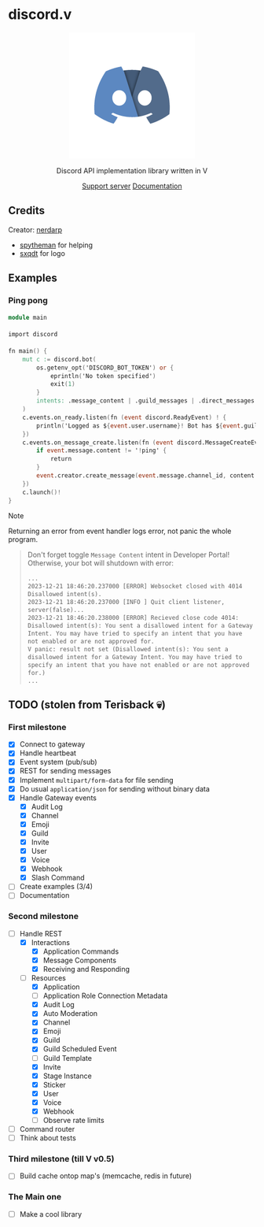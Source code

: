 # discord.v

<div align="center">
<img src="assets/logo.png" height=256></img>

Discord API implementation library written in V

[Support server](https://discord.gg/k7rvtQ43cu)
[Documentation](https://darphome.github.io/discord.v/discord.html)

</div>

## Credits

Creator: [nerdarp](https://github.com/DarpHome)

- [spytheman](https://github.com/spytheman) for helping
- [sxqdt](https://github.com/HARXI) for logo

## Examples

### Ping pong


```v
module main

import discord

fn main() {
	mut c := discord.bot(
		os.getenv_opt('DISCORD_BOT_TOKEN') or {
			eprintln('No token specified')
			exit(1)
		}
		intents: .message_content | .guild_messages | .direct_messages
	)
	c.events.on_ready.listen(fn (event discord.ReadyEvent) ! {
		println('Logged as ${event.user.username}! Bot has ${event.guilds.len} guilds')
	})
	c.events.on_message_create.listen(fn (event discord.MessageCreateEvent) ! {
		if event.message.content != '!ping' {
			return
		}
		event.creator.create_message(event.message.channel_id, content: 'Pong')!
	})
	c.launch()!
}
```

> [!NOTE]
> Returning an error from event handler logs error, not panic the whole program.

> Don't forget toggle `Message Content` intent in Developer Portal! Otherwise, your bot will shutdown with error:
> ```
> ...
> 2023-12-21 18:46:20.237000 [ERROR] Websocket closed with 4014 Disallowed intent(s).
> 2023-12-21 18:46:20.237000 [INFO ] Quit client listener, server(false)...
> 2023-12-21 18:46:20.238000 [ERROR] Recieved close code 4014: Disallowed intent(s): You sent a disallowed intent for a Gateway Intent. You may have tried to specify an intent that you have not enabled or are not approved for.
> V panic: result not set (Disallowed intent(s): You sent a disallowed intent for a Gateway Intent. You may have tried to specify an intent that you have not enabled or are not approved for.)      
> ...
> ```

## TODO (stolen from Terisback 💀)

### First milestone
- [x] Connect to gateway
- [x] Handle heartbeat
- [x] Event system (pub/sub)
- [x] REST for sending messages
- [x] Implement `multipart/form-data` for file sending
- [x] Do usual `application/json` for sending without binary data
- [x] Handle Gateway events
  - [x] Audit Log
  - [x] Channel
  - [x] Emoji
  - [x] Guild
  - [x] Invite
  - [x] User
  - [x] Voice
  - [x] Webhook
  - [x] Slash Command
- [ ] Create examples (3/4)
- [ ] Documentation

### Second milestone
- [ ] Handle REST
  - [x] Interactions
    - [x] Application Commands
    - [x] Message Components
    - [x] Receiving and Responding
  - [ ] Resources
    - [x] Application
    - [ ] Application Role Connection Metadata
    - [x] Audit Log
    - [x] Auto Moderation
    - [x] Channel
    - [x] Emoji
    - [x] Guild
    - [x] Guild Scheduled Event
    - [ ] Guild Template
    - [x] Invite
    - [x] Stage Instance
    - [x] Sticker
    - [x] User
    - [x] Voice
    - [x] Webhook
    - [ ] Observe rate limits
- [ ] Command router
- [ ] Think about tests

### Third milestone (till V v0.5)
- [ ] Build cache ontop map's (memcache, redis in future)

### The Main one
- [ ] Make a cool library